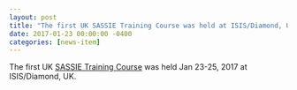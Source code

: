 ```yaml
---
layout: post
title: "The first UK SASSIE Training Course was held at ISIS/Diamond, UK"
date: 2017-01-23 00:00:00 -0400
categories: [news-item]
---
```

The first UK [SASSIE Training Course](/meetings/2017-01-23-Cosener-House.md/) was held Jan 23-25, 2017 at ISIS/Diamond, UK.